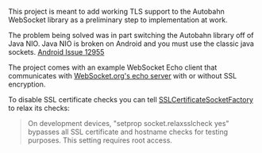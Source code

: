 This project is meant to add working TLS support to the Autobahn WebSocket library as a preliminary step to implementation at work.

The problem being solved was in part switching the Autobahn library off of Java NIO. Java NIO is broken on Android and you must use the classic java sockets. [Android Issue 12955][1]

The project comes with an example WebSocket Echo client that communicates with [WebSocket.org's echo server][2] with or without SSL encryption.

To disable SSL certificate checks you can tell [SSLCertificateSocketFactory][3] to relax its checks:
> On development devices, "setprop socket.relaxsslcheck yes" bypasses all SSL certificate and hostname checks for testing purposes. This setting requires root access. 

[1]: http://code.google.com/p/android/issues/detail?id=12955
[2]: http://www.websocket.org/echo.html
[3]: http://developer.android.com/reference/android/net/SSLCertificateSocketFactory.html

